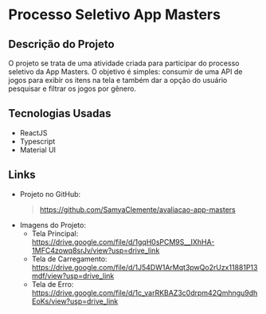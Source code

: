 
# Processo Seletivo App Masters

## Descrição do Projeto
O projeto se trata de uma atividade criada para participar do processo seletivo da App Masters. O objetivo é simples: consumir de uma API de jogos para exibir os itens na tela e também dar a opção do usuário pesquisar e filtrar os jogos por gênero.

## Tecnologias Usadas
* ReactJS 
* Typescript
* Material UI

## Links
* Projeto no GitHub:
   > https://github.com/SamyaClemente/avaliacao-app-masters
* Imagens do Projeto:
     * Tela Principal:
        https://drive.google.com/file/d/1gqH0sPCM9S__IXhHA-1MFC4zowq8srJv/view?usp=drive_link
     * Tela de Carregamento:
        https://drive.google.com/file/d/1J54DW1ArMqt3pwQo2rUzx11881P13mdf/view?usp=drive_link
     * Tela de Erro:
        https://drive.google.com/file/d/1c_varRKBAZ3c0drpm42Qmhngu9dhEoKs/view?usp=drive_link

